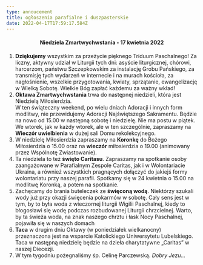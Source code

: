 ```yaml
---
type: annoucement
title: ogłoszenia parafialne i duszpasterskie
date: 2022-04-17T17:59:17.584Z
---
```

<!--StartFragment-->

<h4 style="text-align:center;">Niedziela Zmartwychwstania - 17 kwietnia 2022</h4>

1. **Dziękujemy** wszystkim za przeżycie pięknego Triduum Paschalnego! Za liczny, aktywny udział w Liturgii tych dni: asyście liturgicznej, chórowi, harcerzom, państwu Szczepkowskim za instalację Grobu Pańskiego, za transmisję tych wydarzeń w internecie i na murach kościoła, za nagłośnienie, wszelkie przygotowania, kwiaty, sprzątanie, ewangelizację w Wielką Sobotę. Wielkie Bóg zapłać każdemu za ważny wkład!
2. **Oktawa Zmartwychwstania** trwa do następnej niedzieli, która jest Niedzielą Miłosierdzia.\
   W ten świąteczny weekend, po wielu dniach Adoracji i innych form modlitwy, nie przewidujemy Adoracji Najświętszego Sakramentu. Będzie na nowo od 15.00 w następną sobotę i niedzielę. Nie ma postu w piątek. We wtorek, jak w każdy wtorek, ale w ten szczególnie, zapraszamy na **Wieczór uwielbienia** w dużej sali Domu rekolekcyjnego.
3. W niedzielę Miłosierdzia zapraszamy na **Koronkę** do Bożego Miłosierdzia o 15.00 oraz na **wieczór** miłosierdzia o 19.00 (animowany przez Wspólnotę Zwiastowanie).
4. Ta niedziela to też **święto Caritasu**. Zapraszamy na spotkanie osoby zaangażowane w Parafialnym Zespole Caritas, jak i w Wolontariacie Ukraina, a również wszystkich pragnących dołączyć do jakiejś formy wolontariatu przy naszej parafii. Spotkamy się w 24 kwietnia o 15.00 na modlitwę Koronką, a potem na spotkanie.
5. Zachęcamy do brania buteleczek ze **święconą wodą**. Niektórzy szukali wody już przy okazji święcenia pokarmów w sobotę. Cały sens jest w tym, by to była woda z wieczornej liturgii Wigilii Paschalnej, kiedy to błogosławi się wodę podczas rozbudowanej Liturgii chrzcielnej. Warto, by ta świeża woda, na znak naszego chrztu i łask Nocy Paschalnej, pojawiła się w naszych domach
6. **Taca** w drugim dniu Oktawy (w poniedziałek wielkanocny) przeznaczona jest na wsparcie Katolickiego Uniwersytetu Lubelskiego. Taca w następną niedzielę będzie na dzieła charytatywne „Caritas” w naszej Diecezji.
7. W tym tygodniu pożegnaliśmy śp. Celinę Parczewską. *Dobry Jezu…*

<!--EndFragment-->